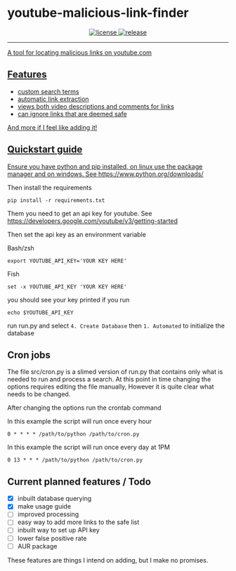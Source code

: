 # youtube-malicious-link-finder

<p align="center">
    <a href="https://github.com/williamwith4ms/youtube-malicious-link-finder/blob/main/LICENSE" target="_blank"> 
        <img alt="license" src="https://img.shields.io/github/license/williamwith4ms/youtube-malicious-link-finder" />
    </a>
    <a href="https://github.com/williamwith4ms/youtube-malicious-link-finder/releases" target="_blank">
        <img alt="release" src="https://img.shields.io/github/v/release/williamwith4ms/youtube-malicious-link-finder?include_prereleases">
</p>

*** 
A tool for locating malicious links on youtube.com

## Features

- custom search terms
- automatic link extraction
- views both video descriptions and comments for links
- can ignore links that are deemed safe 

And more if I feel like adding it!

## Quickstart guide 

Ensure you have python and pip installed, on linux use the package manager and on windows. See https://www.python.org/downloads/

Then install the requirements 
```
pip install -r requirements.txt
```

Them you need to get an api key for youtube. See https://developers.google.com/youtube/v3/getting-started

Then set the api key as an environment variable

Bash/zsh
```
export YOUTUBE_API_KEY='YOUR KEY HERE'
```
Fish
```
set -x YOUTUBE_API_KEY 'YOUR KEY HERE'
```

you should see your key printed if you run
```
echo $YOUTUBE_API_KEY
```

run run.py and select `4. Create Database` then `1. Automated` to initialize the database

## Cron jobs

The file src/cron.py is a slimed version of run.py that contains only what is needed to run and process a search. At this point in time changing the options requires editing the file manually, However it is quite clear what needs to be changed.

After changing the options run the crontab command

In this example the script will run once every hour 
```
0 * * * * /path/to/python /path/to/cron.py
```

In this example the script will run once every day at 1PM 
```
0 13 * * * /path/to/python /path/to/cron.py
```


## Current planned features / Todo

- [x] inbuilt database querying
- [x] make usage guide
- [ ] improved processing
- [ ] easy way to add more links to the safe list
- [ ] inbuilt way to set up API key 
- [ ] lower false positive rate
- [ ] AUR package

These features are things I intend on adding, but I make no promises.